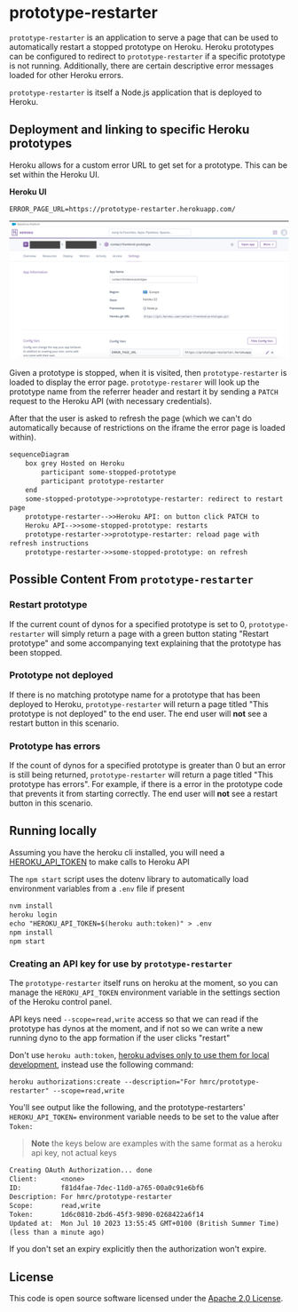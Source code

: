 # prototype-restarter

`prototype-restarter` is an application to serve a page that can be used to automatically restart a stopped prototype on 
Heroku. Heroku prototypes can be configured to redirect to `prototype-restarter` if a specific prototype is not running. 
Additionally, there are certain descriptive error messages loaded for other Heroku errors.

`prototype-restarter` is itself a Node.js application that is deployed to Heroku.

## Deployment and linking to specific Heroku prototypes 

Heroku allows for a custom error URL to get set for a prototype. This can be set within the Heroku UI.

**Heroku UI**
```shell
ERROR_PAGE_URL=https://prototype-restarter.herokuapp.com/
```

![alt tag](docs/errorpageurl_configvars_heroku.png)

Given a prototype is stopped, when it is visited, then `prototype-restarter` is loaded to display the error page.
`prototype-restarer` will look up the prototype name from the referrer header and restart it by sending a `PATCH` request
to the Heroku API (with necessary credentials).

After that the user is asked to refresh the page (which we can't do automatically because of restrictions on the iframe
the error page is loaded within).

```mermaid
sequenceDiagram
    box grey Hosted on Heroku
        participant some-stopped-prototype
        participant prototype-restarter
    end
    some-stopped-prototype->>prototype-restarter: redirect to restart page
    prototype-restarter-->>Heroku API: on button click PATCH to
    Heroku API-->>some-stopped-prototype: restarts
    prototype-restarter->>prototype-restarter: reload page with refresh instructions
    prototype-restarter->>some-stopped-prototype: on refresh
```

## Possible Content From `prototype-restarter`

### Restart prototype 
If the current count of dynos for a specified prototype is set to 0, `prototype-restarter` will simply return a page with
a green button stating "Restart prototype" and some accompanying text explaining that the prototype has been stopped.

### Prototype not deployed
If there is no matching prototype name for a prototype that has been deployed to Heroku, `prototype-restarter` will 
return a page titled "This prototype is not deployed" to the end user. The end user will **not** see a restart button in 
this scenario.

### Prototype has errors
If the count of dynos for a specified prototype is greater than 0 but an error is still being returned, `prototype-restarter`
will return a page titled "This prototype has errors". For example, if there is a error in the prototype code that 
prevents it from starting correctly. The end user will **not** see a restart button in this scenario.

### 

## Running locally

Assuming you have the heroku cli installed, you will need a [HEROKU_API_TOKEN](https://github.com/hmrc/prototype-restarter/blob/main/src/app.js#L5C48-L5C64) to make calls to Heroku API

The `npm start` script uses the dotenv library to automatically load environment variables from a `.env` file if present 

```
nvm install
heroku login
echo "HEROKU_API_TOKEN=$(heroku auth:token)" > .env
npm install
npm start
```

### Creating an API key for use by `prototype-restarter`

The `prototype-restarter` itself runs on heroku at the moment, so you can manage the `HEROKU_API_TOKEN` environment variable in the settings section of the Heroku control panel.

API keys need `--scope=read,write` access so that we can read if the prototype has dynos at the moment, and if not so we can write a new running dyno to the app formation if the user clicks "restart"

Don't use `heroku auth:token`, [heroku advises only to use them for local development](https://help.heroku.com/PBGP6IDE/how-should-i-generate-an-api-key-that-allows-me-to-use-the-heroku-platform-api), instead use the following command:

```
heroku authorizations:create --description="For hmrc/prototype-restarter" --scope=read,write
```

You'll see output like the following, and the prototype-restarters' `HEROKU_API_TOKEN=` environment variable needs to be set to the value after `Token:`

> **Note**
> the keys below are examples with the same format as a heroku api key, not actual keys

```
Creating OAuth Authorization... done
Client:      <none>
ID:          f81d4fae-7dec-11d0-a765-00a0c91e6bf6
Description: For hmrc/prototype-restarter
Scope:       read,write
Token:       1d6c0810-2bd6-45f3-9890-0268422a6f14
Updated at:  Mon Jul 10 2023 13:55:45 GMT+0100 (British Summer Time) (less than a minute ago)
```

If you don't set an expiry explicitly then the authorization won't expire.

## License

This code is open source software licensed under the [Apache 2.0 License]("http://www.apache.org/licenses/LICENSE-2.0.html").
